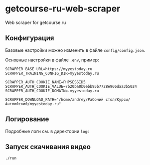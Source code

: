 # getcourse-ru-web-scraper
Web scraper for getcourse.ru

## Конфигурация
Базовые настройки можно изменить в файле ```config/config.json```. 

Основные настройки в файле ```.env```, пример:
```
SCRAPPER_BASE_URL=https://myyestoday.ru
SCRAPPER_TRAINING_CONFIG_DIR=myyestoday.ru

SCRAPPER_AUTH_COOKIE_NAME=PHPSESSID5
SCRAPPER_AUTH_COOKIE_VALUE=7b20ba0b0ebb95b7728e966daa3b5024
SCRAPPER_AUTH_COOKIE_DOMAIN=.myyestoday.ru

SCRAPPER_DOWNLOAD_PATH="/home/andrey/Рабочий стол/Курсы/Английский/myyestoday.ru"
```
## Логирование 
Подробные логи см. в директории ```logs```

## Запуск скачивания видео
```bash
./run
```
